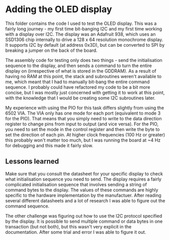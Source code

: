 # Adding the OLED display

This folder contains the code I used to test the OLED display. This was a fairly long journey - my first time bit-banging I2C and my first time working with a display over I2C. The display was an Adafruit 938, which uses an SSD1306 chip internally to drive a 128 x 64 resolution monochrome display. It supports I2C by default (at address 0x3D), but can be converted to SPI by breaking a jumper on the back of the board.

The assembly code for testing only does two things - send the initialisation sequence to the display, and then sends a command to turn the entire display on (irrespective of what is stored in the GDDRAM). As a result of having no RAM at this point, the stack and subroutines weren't available to me, which meant that I had to manually bit-bang the entire command sequence. I probably could have refactored my code to be a bit more concise, but I was mostly just concerned with getting it to work at this point, with the knowledge that I would be creating some I2C subroutines later.

My experience with using the PIO for this task differs slightly from using the 6502 VIA. The VIA only has one mode for each port (equivalent to mode 3 for the PIO). That means that you simply need to write to the data direction register to change pins from input to output (and vice versa). For the PIO, you need to set the mode in the control register and then write the byte to set the direction of each pin. At higher clock frequencies (100 Hz or greater) this probably won't matter too much, but I was running the board at ~4 Hz for debugging and this made it fairly slow.

## Lessons learned

Make sure that you consult the datasheet for your specific display to check what initialisation sequence you need to send.  The display requires a fairly complicated initialisation sequence that involves sending a string of command bytes to the display. The values of these commands are highly specific to the hardware implementation by the manufactuer. After reading several different datasheets and a lot of research I was able to figure out the command sequence.

The other challenge was figuring out how to use the I2C protocol specified by the display. It is possible to send multiple command or data bytes in one transaction (but not both), but this wasn't very explicit in the documentation. After some trial and error I was able to figure it out.
